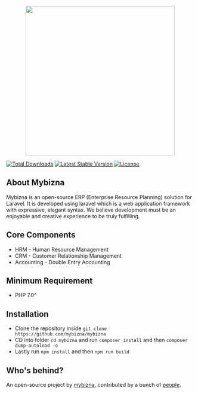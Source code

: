 <p align="center"><a href="https://mybizna.com" target="_blank"><img src="http://mybizna.com/wp-content/uploads/2021/11/logo.png" width="400"></a></p>


<a href="https://packagist.org/packages/mybizna/mybizna"><img src="https://img.shields.io/packagist/dt/mybizna/mybizna" alt="Total Downloads"></a>
<a href="https://packagist.org/packages/mybizna/mybizna"><img src="https://img.shields.io/packagist/v/mybizna/mybizna" alt="Latest Stable Version"></a>
<a href="https://packagist.org/packages/mybizna/mybizna"><img src="https://img.shields.io/packagist/l/mybizna/mybizna" alt="License"></a>
</p>

## About Mybizna

Mybizna is an open-source ERP (Enterprise Resource Planning) solution for Laravel. It is developed using laravel which is a web application framework with expressive, elegant syntax. We believe development must be an enjoyable and creative experience to be truly fulfilling. 


## Core Components

-   HRM - Human Resource Management
-   CRM - Customer Relationship Management
-   Accounting - Double Entry Accounting


## Minimum Requirement

-   PHP 7.0^


## Installation

-   Clone the repository inside `git clone https://github.com/mybizna/mybizna`
-   CD into folder `cd mybizna` and run `composer install` and then `composer dump-autoload -o`
-   Lastly run `npm install` and then `npm run build`


## Who's behind?

An open-source project by [mybizna](https://mybizna.com/), contributed by a bunch of [people](https://github.com/mybizna/mybizna/graphs/contributors).
